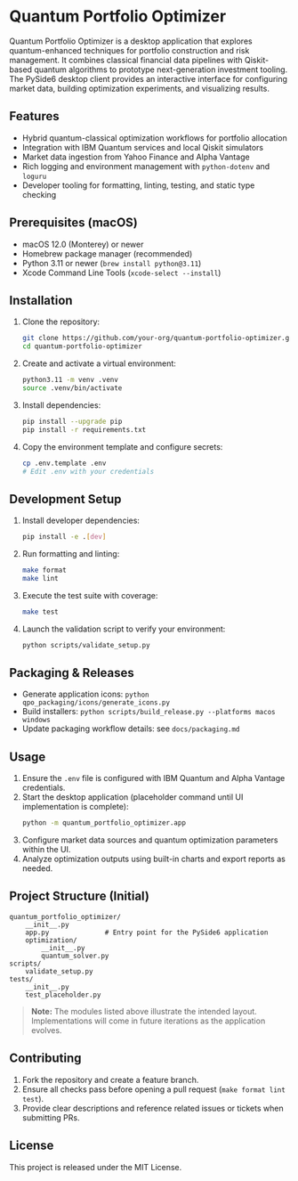 # Quantum Portfolio Optimizer

Quantum Portfolio Optimizer is a desktop application that explores quantum-enhanced techniques for portfolio construction and risk management. It combines classical financial data pipelines with Qiskit-based quantum algorithms to prototype next-generation investment tooling. The PySide6 desktop client provides an interactive interface for configuring market data, building optimization experiments, and visualizing results.

## Features

- Hybrid quantum-classical optimization workflows for portfolio allocation
- Integration with IBM Quantum services and local Qiskit simulators
- Market data ingestion from Yahoo Finance and Alpha Vantage
- Rich logging and environment management with `python-dotenv` and `loguru`
- Developer tooling for formatting, linting, testing, and static type checking

## Prerequisites (macOS)

- macOS 12.0 (Monterey) or newer
- Homebrew package manager (recommended)
- Python 3.11 or newer (`brew install python@3.11`)
- Xcode Command Line Tools (`xcode-select --install`)

## Installation

1. Clone the repository:
   ```bash
   git clone https://github.com/your-org/quantum-portfolio-optimizer.git
   cd quantum-portfolio-optimizer
   ```
2. Create and activate a virtual environment:
   ```bash
   python3.11 -m venv .venv
   source .venv/bin/activate
   ```
3. Install dependencies:
   ```bash
   pip install --upgrade pip
   pip install -r requirements.txt
   ```
4. Copy the environment template and configure secrets:
   ```bash
   cp .env.template .env
   # Edit .env with your credentials
   ```

## Development Setup

1. Install developer dependencies:
   ```bash
   pip install -e .[dev]
   ```
2. Run formatting and linting:
   ```bash
   make format
   make lint
   ```
3. Execute the test suite with coverage:
   ```bash
   make test
   ```
4. Launch the validation script to verify your environment:
   ```bash
   python scripts/validate_setup.py
   ```

## Packaging & Releases

- Generate application icons: `python qpo_packaging/icons/generate_icons.py`
- Build installers: `python scripts/build_release.py --platforms macos windows`
- Update packaging workflow details: see `docs/packaging.md`

## Usage

1. Ensure the `.env` file is configured with IBM Quantum and Alpha Vantage credentials.
2. Start the desktop application (placeholder command until UI implementation is complete):
   ```bash
   python -m quantum_portfolio_optimizer.app
   ```
3. Configure market data sources and quantum optimization parameters within the UI.
4. Analyze optimization outputs using built-in charts and export reports as needed.

## Project Structure (Initial)

```
quantum_portfolio_optimizer/
    __init__.py
    app.py              # Entry point for the PySide6 application
    optimization/
        __init__.py
        quantum_solver.py
scripts/
    validate_setup.py
tests/
    __init__.py
    test_placeholder.py
```

> **Note:** The modules listed above illustrate the intended layout. Implementations will come in future iterations as the application evolves.

## Contributing

1. Fork the repository and create a feature branch.
2. Ensure all checks pass before opening a pull request (`make format lint test`).
3. Provide clear descriptions and reference related issues or tickets when submitting PRs.

## License

This project is released under the MIT License.


